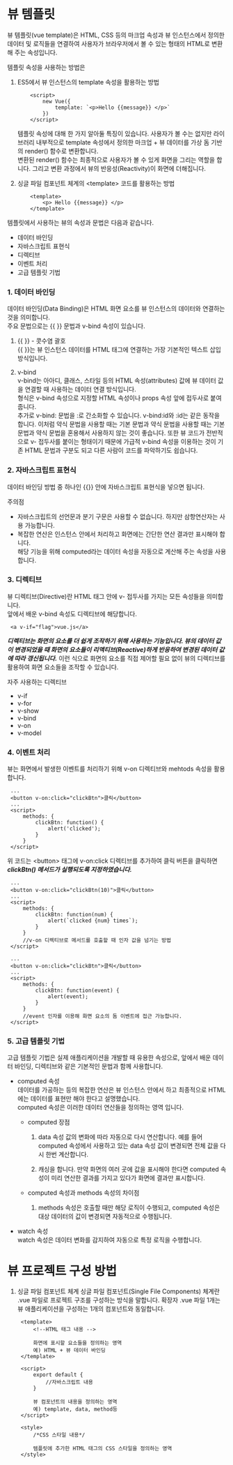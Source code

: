 # 뷰 템플릿

뷰 템플릿(vue template)은 HTML, CSS 등의 마크업 속성과 뷰 인스턴스에서 정의한 데이터 및 로직들을 연결하여 사용자가 브라우저에서 볼 수 있는 형태의 HTML로 변환해 주는 속성입니다.

템플릿 속성을 사용하는 방법은

1.  ES5에서 뷰 인스턴스의 template 속성을 활용하는 방법

    ```
        <script>
            new Vue({
                template: `<p>Hello {{message}} </p>`
            })
        </script>
    ```

    템플릿 속성에 대해 한 가지 알아둘 특징이 있습니다. 사용자가 볼 수는 없지만 라이브러리 내부적으로 template 속성에서 정의한 마크업 + 뷰 데이터를 가상 돔 기반의 render() 함수로 변환합니다.  
    변환된 render() 함수는 최종적으로 사용자가 볼 수 있게 화면을 그리는 역할을 합니다. 그리고 변환 과정에서 뷰의 반응성(Reactivity)이 화면에 더해집니다.

2.  싱글 파일 컴포넌트 체계의 \<template> 코드를 활용하는 방법
    ```
        <template>
            <p> Hello {{message}} </p>
        </template>
    ```

템플릿에서 사용하는 뷰의 속성과 문법은 다음과 같습니다.

- 데이터 바인딩
- 자바스크립트 표현식
- 디렉티브
- 이벤트 처리
- 고급 템플릿 기법

### 1. 데이터 바인딩

데이터 바인딩(Data Binding)은 HTML 화면 요소를 뷰 인스턴스의 데이터와 연결하는 것을 의미합니다.  
주요 문법으로는 {{ }} 문법과 v-bind 속성이 있습니다.

1. {{ }} - 콧수염 괄호  
   {{ }}는 뷰 인스턴스 데이터를 HTML 태그에 연결하는 가장 기본적인 텍스트 삽입 방식입니다.

2. v-bind  
   v-bind는 아아디, 클래스, 스타일 등의 HTML 속성(attributes) 값에 뷰 데이터 값을 연결할 때 사용하는 데이터 연결 방식입니다.  
   형식은 v-bind 속성으로 지정할 HTML 속성이나 props 속성 앞에 접두사로 붙여줍니다.  
   추가로 v-bind: 문법을 :로 간소화할 수 있습니다. v-bind:id와 :id는 같은 동작을 합니다. 이처럼 약식 문법을 사용할 때는 기본 문법과 약식 문법을 사용할 때는 기본 문법과 약식 문법을 혼용해서 사용하지 않는 것이 좋습니다. 또한 뷰 코드가 전반적으로 v- 접두사를 붙이는 형태이기 때문에 가급적 v-bind 속성을 이용하는 것이 기존 HTML 문법과 구분도 되고 다른 사람이 코드를 파악하기도 쉽습니다.

### 2. 자바스크립트 표현식

데이터 바인딩 방법 중 하나인 {{}} 안에 자바스크립트 표현식을 넣으면 됩니다.

주의점

- 자바스크립트의 선언문과 분기 구문은 사용할 수 없습니다. 하지만 삼항연산자는 사용 가능합니다.
- 복잡한 연산은 인스턴스 안에서 처리하고 화면에는 간단한 연산 결과만 표시해야 합니다.  
  해당 기능을 위해 computed라는 데이터 속성을 자동으로 계산해 주는 속성을 사용합니다.

### 3. 디렉티브

뷰 디렉티브(Directive)란 HTML 태그 안에 v- 접두사를 가지는 모든 속성들을 의미합니다.  
 앞에서 배운 v-bind 속성도 디렉티브에 해당합니다.

```
 <a v-if="flag">vue.js</a>
```

**_디렉티브는 화면의 요소를 더 쉽게 조작하기 위해 사용하는 기능입니다. 뷰의 데이터 값이 변경되었을 때 화면의 요소들이 리액티브(Reactive)하게 반응하여 변경된 데이터 값에 따라 갱신됩니다._** 이런 식으로 화면의 요소를 직접 제어할 필요 없이 뷰의 디렉티브를 활용하여 화면 요소들을 조작할 수 있습니다.

자주 사용하는 디렉티브

- v-if
- v-for
- v-show
- v-bind
- v-on
- v-model

### 4. 이벤트 처리

뷰는 화면에서 발생한 이벤트를 처리하기 위해 v-on 디렉티브와 mehtods 속성을 활용합니다.

```
 ...
 <button v-on:click="clickBtn">클릭</button>
 ...
 <script>
     methods: {
         clickBtn: function() {
             alert('clicked');
         }
     }
 </script>
```

위 코드는 \<button> 태그에 v-on:click 디렉티브를 추가하여 클릭 버튼을 클릭하면 **_clickBtn() 메서드가 실행되도록 지정하였습니다._**

```
 ...
 <button v-on:click="clickBtn(10)">클릭</button>
 ...
 <script>
     methods: {
         clickBtn: function(num) {
             alert(`clicked {num} times`);
         }
     }
     //v-on 디렉티브로 메서드를 호출할 때 인자 값을 넘기는 방법
 </script>
```

```
 ...
 <button v-on:click="clickBtn">클릭</button>
 ...
 <script>
     methods: {
         clickBtn: function(event) {
             alert(event);
         }
     }
     //event 인자를 이용해 화면 요소의 돔 이벤트에 접근 가능합니다.
 </script>
```

### 5. 고급 템플릿 기법

고급 템플릿 기법은 실제 애플리케이션을 개발할 때 유용한 속성으로, 앞에서 배운 데이터 바인딩, 디렉티브와 같은 기본적인 문법과 함께 사용합니다.

- computed 속성  
  데이터를 가공하는 등의 복잡한 연산은 뷰 인스턴스 안에서 하고 최종적으로 HTML에는 데이터를 표현만 해야 한다고 설명했습니다.  
  computed 속성은 이러한 데이터 연산들을 정의하는 영역 입니다.

  - computed 장점

    1.  data 속성 값의 변화에 따라 자동으로 다시 연산합니다. 예를 들어 computed 속성에서 사용하고 있는 data 속성 값이 변경되면 전체 값을 다시 한번 계산합니다.

    2.  캐싱을 합니다. 만약 화면의 여러 곳에 값을 표시해야 한다면 computed 속성이 미리 연산한 결과를 가지고 있다가 화면에 결과만 표시합니다.

  - computed 속성과 methods 속성의 차이점
    1.  methods 속성은 호출할 때만 해당 로직이 수행되고, computed 속성은 대상 데이터의 값이 변경되면 자동적으로 수행됩니다.

- watch 속성  
   watch 속성은 데이터 변화를 감지하여 자동으로 특정 로직을 수행합니다.

# 뷰 프로젝트 구성 방법

1. 싱글 파일 컴포넌트 체계
   싱글 파일 컴포넌트(Single File Components) 체계란 .vue 파일로 프로젝트 구조를 구성하는 방식을 말합니다. 확장자 .vue 파일 1개는 뷰 애플리케이션을 구성하는 1개의 컴포넌트와 동일합니다.

   ```
    <template>
        <!--HTML 태그 내용 -->

        화면에 표시할 요소들을 정의하는 영역
        예) HTML + 뷰 데이터 바인딩
    </template>

    <script>
        export default {
            //자바스크립트 내용
        }

        뷰 컴포넌트의 내용을 정의하는 영역
        예) template, data, method등
    </script>

    <style>
        /*CSS 스타일 내용*/

        템플릿에 추가한 HTML 태그의 CSS 스타일을 정의하는 영역
    </style>
   ```
